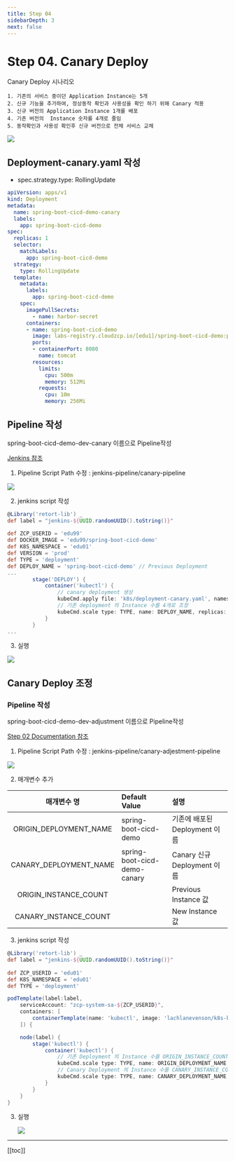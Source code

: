 ```yaml
---
title: Step 04
sidebarDepth: 3
next: false
---
```


# Step 04. Canary Deploy

Canary Deploy 시나리오
```
1. 기존의 서비스 중이던 Application Instance는 5개
2. 신규 기능을 추가하여, 정상동작 확인과 사용성을 확인 하기 위해 Canary 적용
3. 신규 버전의 Application Instance 1개를 배포
4. 기존 버전의  Instance 숫자를 4개로 줄임
5. 동작확인과 사용성 확인후 신규 버전으로 전체 서비스 교체
```
![](./img/2019-01-26-19-32-02.png)

## Deployment-canary.yaml 작성

* spec.strategy.type: RollingUpdate

```yaml
apiVersion: apps/v1
kind: Deployment
metadata:
  name: spring-boot-cicd-demo-canary
  labels:
    app: spring-boot-cicd-demo
spec:
  replicas: 1
  selector:
    matchLabels:
      app: spring-boot-cicd-demo
  strategy:
    type: RollingUpdate
  template:
    metadata:
      labels:
        app: spring-boot-cicd-demo
    spec:
      imagePullSecrets:
        - name: harbor-secret
      containers:
      - name: spring-boot-cicd-demo
        image: labs-registry.cloudzcp.io/[edu1]/spring-boot-cicd-demo:prod
        ports:
        - containerPort: 8080
          name: tomcat
        resources:
          limits:
            cpu: 500m
            memory: 512Mi
          requests:
            cpu: 10m
            memory: 256Mi

```
## Pipeline 작성
spring-boot-cicd-demo-dev-canary 이름으로 Pipeline작성

[Jenkins 참조](jenkins.md#pipeline-복사)

1. Pipeline Script Path 수정 : jenkins-pipeline/canary-pipeline

![](./img/2019-01-26-19-37-37.png)

2. jenkins script 작성

```groovy
@Library('retort-lib') _
def label = "jenkins-${UUID.randomUUID().toString()}"
 
def ZCP_USERID = 'edu99'
def DOCKER_IMAGE = 'edu99/spring-boot-cicd-demo'
def K8S_NAMESPACE = 'edu01'
def VERSION = 'prod'
def TYPE = 'deployment'
def DEPLOY_NAME = 'spring-boot-cicd-demo' // Previous Deployment
...
        stage('DEPLOY') {
            container('kubectl') {
                // canary deployment 생성
                kubeCmd.apply file: 'k8s/deployment-canary.yaml', namespace: K8S_NAMESPACE, wait: 300
                // 기존 deployment 의 Instance 수를 4개로 조정
                kubeCmd.scale type: TYPE, name: DEPLOY_NAME, replicas: 4, namespace: K8S_NAMESPACE
            }
        }
...
```

3. 실행

![](./img/2019-01-26-19-40-13.png)

## Canary Deploy 조정

### Pipeline 작성
spring-boot-cicd-demo-dev-adjustment 이름으로 Pipeline작성

[Step 02 Documentation 참조](step02.md)

1. Pipeline Script Path 수정 : jenkins-pipeline/canary-adjestment-pipeline
   
![](./img/2019-01-26-19-49-32.png)

2. 매개변수 추가
   
|         매개변수 명         | Default Value                | 설명                       |
| :--------------------: | :--------------------------- | :----------------------- |
| ORIGIN_DEPLOYMENT_NAME | spring-boot-cicd-demo        | 기존에 배포된  Deployment 이름   |
| CANARY_DEPLOYMENT_NAME | spring-boot-cicd-demo-canary | Canary 신규  Deployment 이름 |
| ORIGIN_INSTANCE_COUNT  |                              | Previous Instance  값     |
| CANARY_INSTANCE_COUNT  |                              | New Instance 값           |

3. jenkins script 작성

```groovy
@Library('retort-lib') _
def label = "jenkins-${UUID.randomUUID().toString()}"
 
def ZCP_USERID = 'edu01'
def K8S_NAMESPACE = 'edu01'
def TYPE = 'deployment'

podTemplate(label:label,
    serviceAccount: "zcp-system-sa-${ZCP_USERID}",
    containers: [
        containerTemplate(name: 'kubectl', image: 'lachlanevenson/k8s-kubectl', ttyEnabled: true, command: 'cat')
    ]) {

    node(label) {
        stage('kubectl') {
            container('kubectl') {
                // 기존 Deployment 의 Instance 수를 ORIGIN_INSTANCE_COUNT 값으로 변경
                kubeCmd.scale type: TYPE, name: ORIGIN_DEPLOYMENT_NAME, replicas: ORIGIN_INSTANCE_COUNT, namespace: K8S_NAMESPACE
                // Canary Deployment 의 Instance 수를 CANARY_INSTANCE_COUNT 값으로 변경
                kubeCmd.scale type: TYPE, name: CANARY_DEPLOYMENT_NAME, replicas: CANARY_INSTANCE_COUNT, namespace: K8S_NAMESPACE
            }
        }
    }
}

```

3. 실행
   
   ![](./img/2019-01-26-19-50-28.png)

---
[[toc]]
